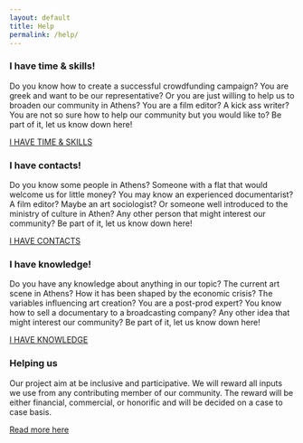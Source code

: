 ```yaml
---
layout: default
title: Help
permalink: /help/
---
```

<div class="container">
  <div class="row">
    <div class="col-xs-12 col-lg-4">
      <div class="help-item">
        <h3>
          I have <span>time & skills!</span>
        </h3>
        <p>
          Do you know how to create a successful crowdfunding campaign? You are greek and want to be our representative? Or you are just willing to help us to broaden our community in Athens? You are a film editor? A kick ass writer? You are not so sure how to help our community but you would like to? Be part of it, let us know down here!
        </p>
        <a href="https://goo.gl/forms/KrF76rTUqlX6dcJw2" class="btn-odyssey">I HAVE TIME & SKILLS</a>
      </div>
    </div>
    <div class="col-xs-12 col-lg-4">
      <div class="help-item">
        <h3>
          I have <span>contacts!</span>
        </h3>
        <p>
          Do you know some people in Athens? Someone with a flat that would welcome us for little money? You may know an experienced documentarist? A film editor? Maybe an art sociologist? Or someone well introduced to the ministry of culture in Athen? Any other person that might interest our community? Be part of it, let us know down here! 
        </p>
        <a href="https://goo.gl/forms/haIKOQ2JwLobbZK53" class="btn-odyssey">I HAVE CONTACTS</a>
      </div>
    </div>
    <div class="col-xs-12 col-lg-4">
      <div class="help-item">
        <h3>
          I have <span>knowledge!</span>
        </h3>
        <p>
          Do you have any knowledge about anything in our topic? The current art scene in Athens? How it has been shaped by the economic crisis? The variables influencing art creation? You are a post-prod expert? You know how to sell a documentary to a broadcasting company? Any other idea that might interest our community? Be part of it, let us know down here! 
        </p>
        <a href="https://goo.gl/forms/WEThoO6djQCeqLJQ2" class="btn-odyssey">I HAVE KNOWLEDGE</a>
      </div>
    </div>
  </div>
  <div class="row">
    <div class="col-xs-12 col-lg-4 col-lg-offset-4">
    <h3>
      Helping us
    </h3>
      <p>
        Our project aim at be inclusive and participative. We will reward all inputs we use from any contributing member of our community. The reward will be either financial, commercial, or honorific and will be decided on a case to case basis.
      </p>
      <a href="https://docs.google.com/document/d/1ImulktApLuYfmgs_aAUE3rBtHCaL8r0qTYiJY0wKcmw/edit?usp=sharing">
        Read more here
      </a>
    </div>
  </div>
</div>
